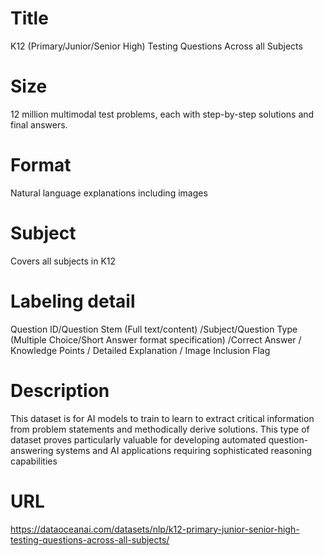 # Title
K12 (Primary/Junior/Senior High) Testing Questions Across all Subjects

# Size
12 million multimodal test problems, each with step-by-step solutions and final answers.

# Format
Natural language explanations including images

# Subject
Covers all subjects in K12

# Labeling detail
Question ID/Question Stem (Full text/content) /Subject/Question Type (Multiple Choice/Short Answer format specification) /Correct Answer / Knowledge Points / Detailed Explanation / Image Inclusion Flag

# Description
This dataset is for AI models to train to learn to extract critical information from problem statements and methodically derive solutions. This type of dataset proves particularly valuable for developing automated question-answering systems and AI applications requiring sophisticated reasoning capabilities

# URL
https://dataoceanai.com/datasets/nlp/k12-primary-junior-senior-high-testing-questions-across-all-subjects/
